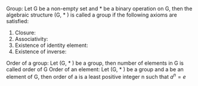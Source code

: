 Group: Let G be a non-empty set and * be a binary operation on G, then the algebraic structure (G, * ) is called a group if the following axioms are satisfied:
1. Closure: 
2. Associativity:
3. Existence of identity element:
4. Existence of inverse: 

Order of a group: Let (G, * ) be a group, then number of elements in G is called order of G
Order of an element: Let (G, * ) be a group and a be an element of G, then order of a is a least positive integer n such that $a^n = e$ 